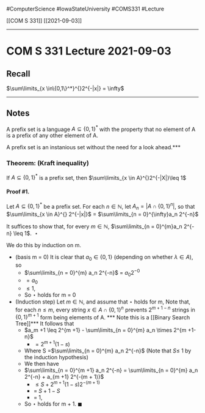 #ComputerScience  #IowaStateUniversity  #COMS331 
#Lecture

[[COM S 331]] [[2021-09-03]]

---

# COM S 331 Lecture 2021-09-03

## Recall

$\sum\limits_{x \in\{0,1\}^*}^{}2^{-|x|} = \infty$

---
## Notes

A prefix set is a language $A \subseteq \{0,1\}^*$ with the property that no element of A is a prefix of any other element of A.

A prefix set is an instanious set without the need for a look ahead.***

### Theorem: (Kraft inequality)

If $A \subseteq \{0,1\}^*$ is a prefix set, then $\sum\limits_{x \in A}^{}2^{-|X|}\leq 1$

#### Proof #1.

Let $A \subseteq \{0,1\}^*$ be a prefix set. 
For each $n \in \mathbb{N}$, 
let $A_n = |A \cap \{0,1\}^n|$,
so that $\sum\limits_{x \in A}^{} 2^{-|x|}$ = $\sum\limits_{n = 0}^{\infty}a_n 2^{-n}$

It suffices to show that, for every $m \in \mathbb{N}$, 
$\sum\limits_{n = 0}^{m}a_n 2^{-n} \leq 1$. $\ \star$

We do this by induction on m.

* (basis m = 0) It is clear that $a_0 \in \{0,1\}$ (depending on whether $\lambda \in A$), so 
	* $\sum\limits_{n = 0}^{m} a_n 2^{-n}$ = $a_0 2^{-0}$
	* $=a_0$
	* $\leq 1$,
	* So $\star$ holds for m = 0
* (Induction step) Let $m \in \mathbb{N}$, and assume that $\star$ holds for m, Note that, for each $n \leq m$, every string $x \in A \cap \{0,1\}^n$  prevents $2^{m + 1 -n}$ strings in $\{0,1\}^{m +1}$ form being elements of A. 
	*** Note this is a [[Binary Search Tree]]***
	It follows that 
	* $a_m +1 \leq 2^{m +1} - \sum\limits_{n = 0}^{m} a_n \times 2^{m +1-n}$
		* $= 2^{m + 1}(1 - s)$
	* Where S =$\sum\limits_{n = 0}^{m} a_n 2^{-n}$ (Note that $S \leq$ 1 by the induction hypothesis)
	* We then have
	* $\sum\limits_{n = 0}^{m +1} a_n 2^{-n} = \sum\limits_{n = 0}^{m} a_n 2^{-n} + a_{m +1} 2^{-(m + 1)}$
		* $\leq S + 2^{m + 1} (1 - s)2^{-(m +1)}$
		* = $S + 1 - S$
		* = $1$,
	* So $\star$ holds for m + 1. $\blacksquare$